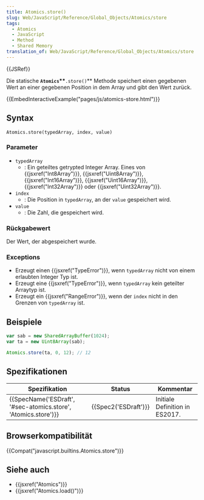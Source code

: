 ```yaml
---
title: Atomics.store()
slug: Web/JavaScript/Reference/Global_Objects/Atomics/store
tags:
  - Atomics
  - JavaScript
  - Method
  - Shared Memory
translation_of: Web/JavaScript/Reference/Global_Objects/Atomics/store
---
```

{{JSRef}}

Die statische **`Atomics`\*\***`.store()`\*\* Methode speichert einen gegebenen Wert an einer gegebenen Position in dem Array und gibt den Wert zurück.

{{EmbedInteractiveExample("pages/js/atomics-store.html")}}

## Syntax

    Atomics.store(typedArray, index, value)

### Parameter

- `typedArray`
  - : Ein geteiltes getrypted Integer Array. Eines von {{jsxref("Int8Array")}}, {{jsxref("Uint8Array")}}, {{jsxref("Int16Array")}}, {{jsxref("Uint16Array")}}, {{jsxref("Int32Array")}} oder {{jsxref("Uint32Array")}}.
- `index`
  - : Die Position in `typedArray`, an der `value` gespeichert wird.
- `value`
  - : Die Zahl, die gespeichert wird.

### Rückgabewert

Der Wert, der abgespeichert wurde.

### Exceptions

- Erzeugt einen {{jsxref("TypeError")}}, wenn `typedArray` nicht von einem erlaubten Integer Typ ist.
- Erzeugt eine {{jsxref("TypeError")}}, wenn `typedArray` kein geteilter Arraytyp ist.
- Erzeugt ein {{jsxref("RangeError")}}, wenn der `index` nicht in den Grenzen von `typedArray` ist.

## Beispiele

```js
var sab = new SharedArrayBuffer(1024);
var ta = new Uint8Array(sab);

Atomics.store(ta, 0, 12); // 12
```

## Spezifikationen

| Spezifikation                                                                        | Status                       | Kommentar                      |
| ------------------------------------------------------------------------------------ | ---------------------------- | ------------------------------ |
| {{SpecName('ESDraft', '#sec-atomics.store', 'Atomics.store')}} | {{Spec2('ESDraft')}} | Initiale Definition in ES2017. |

## Browserkompatibilität

{{Compat("javascript.builtins.Atomics.store")}}

## Siehe auch

- {{jsxref("Atomics")}}
- {{jsxref("Atomics.load()")}}
